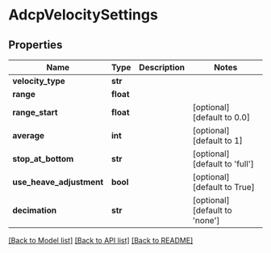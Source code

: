 # AdcpVelocitySettings

## Properties
Name | Type | Description | Notes
------------ | ------------- | ------------- | -------------
**velocity_type** | **str** |  | 
**range** | **float** |  | 
**range_start** | **float** |  | [optional] [default to 0.0]
**average** | **int** |  | [optional] [default to 1]
**stop_at_bottom** | **str** |  | [optional] [default to 'full']
**use_heave_adjustment** | **bool** |  | [optional] [default to True]
**decimation** | **str** |  | [optional] [default to 'none']

[[Back to Model list]](../README.md#documentation-for-models) [[Back to API list]](../README.md#documentation-for-api-endpoints) [[Back to README]](../README.md)


